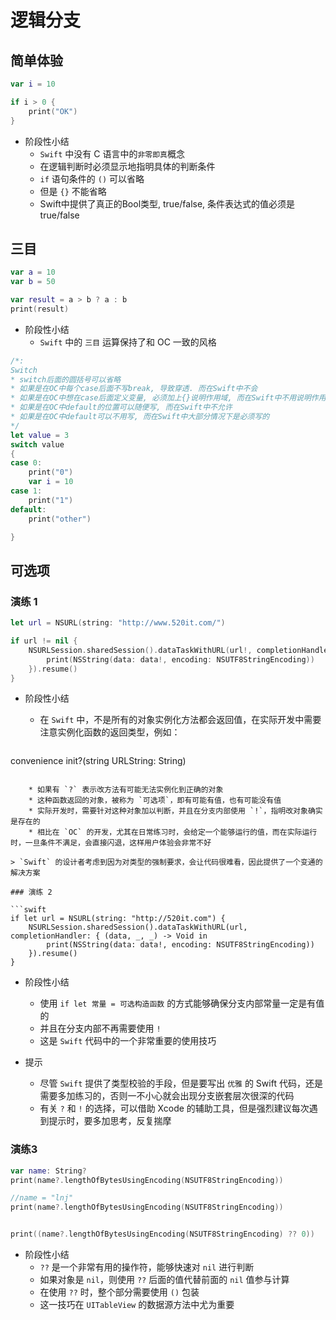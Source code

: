 # 逻辑分支

## 简单体验

```swift
var i = 10

if i > 0 {
    print("OK")
}
```

* 阶段性小结
    * `Swift` 中没有 C 语言中的`非零即真`概念
    * 在逻辑判断时必须显示地指明具体的判断条件
    * `if` 语句条件的 `()` 可以省略
    * 但是 `{}` 不能省略
    * Swift中提供了真正的Bool类型, true/false, 条件表达式的值必须是true/false

## 三目

```swift
var a = 10
var b = 50

var result = a > b ? a : b
print(result)
```

* 阶段性小结
    * `Swift` 中的 `三目` 运算保持了和 OC 一致的风格

```swift
/*:
Switch
* switch后面的圆括号可以省略
* 如果是在OC中每个case后面不写break, 导致穿透. 而在Swift中不会
* 如果是在OC中想在case后面定义变量, 必须加上{}说明作用域, 而在Swift中不用说明作用域
* 如果是在OC中default的位置可以随便写, 而在Swift中不允许
* 如果是在OC中default可以不用写, 而在Swift中大部分情况下是必须写的
*/
let value = 3
switch value
{
case 0:
    print("0")
    var i = 10
case 1:
    print("1")
default:
    print("other")

}
```
## 可选项

### 演练 1

```swift
let url = NSURL(string: "http://www.520it.com/")

if url != nil {
    NSURLSession.sharedSession().dataTaskWithURL(url!, completionHandler: { (data, _, _) -> Void in
        print(NSString(data: data!, encoding: NSUTF8StringEncoding))
    }).resume()
}
```

* 阶段性小结
    * 在 `Swift` 中，不是所有的对象实例化方法都会返回值，在实际开发中需要注意实例化函数的返回类型，例如：

    ```swift
convenience init?(string URLString: String)
```

    * 如果有 `?` 表示改方法有可能无法实例化到正确的对象
    * 这种函数返回的对象，被称为 `可选项`，即有可能有值，也有可能没有值
    * 实际开发时，需要针对这种对象加以判断，并且在分支内部使用 `!`，指明改对象确实是存在的
    * 相比在 `OC` 的开发，尤其在日常练习时，会给定一个能够运行的值，而在实际运行时，一旦条件不满足，会直接闪退，这样用户体验会非常不好

> `Swift` 的设计者考虑到因为对类型的强制要求，会让代码很难看，因此提供了一个变通的解决方案

### 演练 2

```swift
if let url = NSURL(string: "http://520it.com") {
    NSURLSession.sharedSession().dataTaskWithURL(url, completionHandler: { (data, _, _) -> Void in
        print(NSString(data: data!, encoding: NSUTF8StringEncoding))
    }).resume()
}
```

* 阶段性小结
    * 使用 `if let 常量 = 可选构造函数` 的方式能够确保分支内部常量一定是有值的
    * 并且在分支内部不再需要使用 `!`
    * 这是 `Swift` 代码中的一个非常重要的使用技巧

* 提示
    * 尽管 `Swift` 提供了类型校验的手段，但是要写出 `优雅` 的 Swift 代码，还是需要多加练习的，否则一不小心就会出现分支嵌套层次很深的代码
    * 有关 `?` 和 `!` 的选择，可以借助 Xcode 的辅助工具，但是强烈建议每次遇到提示时，要多加思考，反复揣摩

### 演练3

```swift
var name: String?
print(name?.lengthOfBytesUsingEncoding(NSUTF8StringEncoding))

//name = "lnj"
print(name?.lengthOfBytesUsingEncoding(NSUTF8StringEncoding))


print((name?.lengthOfBytesUsingEncoding(NSUTF8StringEncoding) ?? 0))
```

* 阶段性小结
    * `??` 是一个非常有用的操作符，能够快速对 `nil` 进行判断
    * 如果对象是 `nil`，则使用 `??` 后面的值代替前面的 `nil` 值参与计算
    * 在使用 `??` 时，整个部分需要使用 `()` 包装
    * 这一技巧在 `UITableView` 的数据源方法中尤为重要

